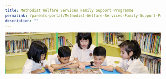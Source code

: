 ```yaml
---
title: Methodist Welfare Services Family Support Programme
permalink: /parents-portal/Methodist-Welfare-Services-Family-Support-Programme/
description: ""
---
```

![](/images/banner.gif)